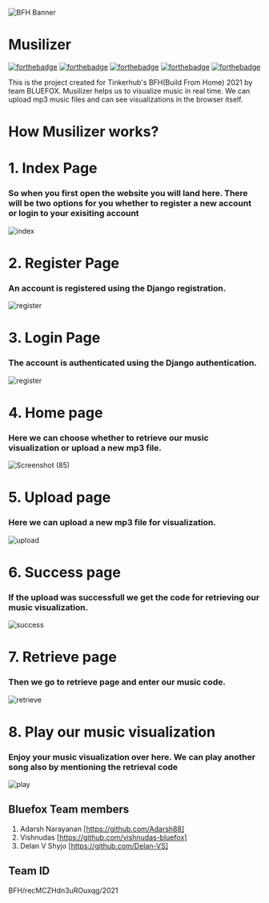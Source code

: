 ![BFH Banner](https://trello-attachments.s3.amazonaws.com/542e9c6316504d5797afbfb9/542e9c6316504d5797afbfc1/39dee8d993841943b5723510ce663233/Frame_19.png)

# Musilizer
[![forthebadge](https://forthebadge.com/images/badges/made-with-python.svg)](https://forthebadge.com)
[![forthebadge](https://forthebadge.com/images/badges/uses-html.svg)](https://forthebadge.com)
[![forthebadge](https://forthebadge.com/images/badges/uses-css.svg)](https://forthebadge.com)
[![forthebadge](https://forthebadge.com/images/badges/uses-js.svg)](https://forthebadge.com)
[![forthebadge](https://forthebadge.com/images/badges/built-with-love.svg)](https://forthebadge.com)

This is the project created for Tinkerhub's BFH(Build From Home) 2021 by team BLUEFOX. Musilizer helps us to visualize music in real time. We can upload mp3 music files and can see visualizations in the browser itself.

# How Musilizer works?
# 1. Index Page 

### So when you first open the website you will land here. There will be two options for you whether to register a new account or login to your exisiting account
![index](https://user-images.githubusercontent.com/44509204/119488616-66999b00-bd78-11eb-9bcd-4f142d41906e.png)

# 2. Register Page

### An account is registered using the Django registration.
![register](https://user-images.githubusercontent.com/44509204/119488638-6bf6e580-bd78-11eb-9c64-0ac6e4387554.png)

# 3. Login Page

### The account is authenticated using the Django authentication. 
![register](https://user-images.githubusercontent.com/44509204/119488638-6bf6e580-bd78-11eb-9c64-0ac6e4387554.png)

# 4. Home page

### Here we can choose whether to retrieve our music visualization or upload a new mp3 file. 
![Screenshot (85)](https://user-images.githubusercontent.com/44509204/119638931-c2c1f500-be34-11eb-8581-0d0deea3875c.png)

# 5. Upload page

### Here we can upload a new mp3 file for visualization. 
![upload](https://user-images.githubusercontent.com/44509204/119488666-72855d00-bd78-11eb-8317-2371486a0b3e.png)

# 6. Success page 

### If the upload was successfull we get the code for retrieving our music visualization. 
![success](https://user-images.githubusercontent.com/44509204/119488684-74e7b700-bd78-11eb-9d62-f9dd867f1b9d.png)

# 7. Retrieve page

### Then we go to retrieve page and enter our music code.
![retrieve](https://user-images.githubusercontent.com/44509204/119488702-77e2a780-bd78-11eb-9508-e146712642cb.png)

# 8. Play our music visualization 

### Enjoy your music visualization over here. We can play another song also by mentioning the retrieval code
![play](https://user-images.githubusercontent.com/44509204/119488724-7fa24c00-bd78-11eb-8bea-a1c2970ca2ea.png)

## Bluefox Team members
1. Adarsh Narayanan [https://github.com/Adarsh88]
2. Vishnudas [https://github.com/vishnudas-bluefox]
3. Delan V Shyjo [https://github.com/Delan-VS]

## Team ID
BFH/recMCZHdn3uROuxqg/2021

